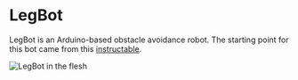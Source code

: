 LegBot
======

LegBot is an Arduino-based obstacle avoidance robot.  The starting point for this bot came from this [instructable](http://www.instructables.com/id/Simple-Bots-Inchworm/).

![LegBot in the flesh](https://raw.github.com/ThinkeryAustin/LegBot/master/Legs1.jpg)
